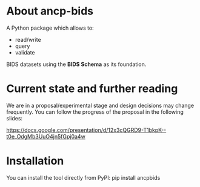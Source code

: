 # About ancp-bids
A Python package which allows to:

- read/write
- query
- validate

BIDS datasets using the **BIDS Schema** as its foundation.

# Current state and further reading
We are in a proposal/experimental stage and design decisions may change frequently.
You can follow the progress of the proposal in the following slides:

https://docs.google.com/presentation/d/12x3cQGRD9-T1bkpK--t0e_OdgMb3UuO4jn5fGpj0a4w


# Installation

You can install the tool directly from PyPI:
pip install ancpbids
